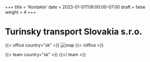 +++
title = 'Kontakte'
date = 2023-01-01T08:00:00-07:00
draft = false
weight = 4
+++

# Turinsky transport Slovakia s.r.o.

{{< office country="sk" >}}
![map](map.png)
{{< /office >}}

{{< team country="sk" >}}
{{</ team >}}